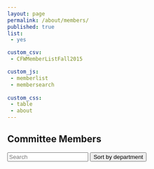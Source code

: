 ```yaml
---
layout: page
permalink: /about/members/
published: true
list:
 - yes

custom_csv:
 - CFWMemberListFall2015

custom_js:
 - memberlist
 - membersearch
 
custom_css:
 - table
 - about
---
```


## Committee Members

<div id="users">
  <input class="search" placeholder="Search" onfocus="LoadScript();"/>
  <button type = "button" class="sort" data-sort="Department" onclick="LoadScript();">
    Sort by department
  </button>
<table></table>
</div>